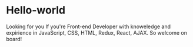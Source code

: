 # Hello-world
Looking for you
If you're Front-end Developer with knoweledge and expirience in JavaScript, CSS, HTML, Redux, React, AJAX. So welcome on board!

